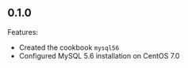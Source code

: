 ## 0.1.0

Features:

  - Created the cookbook `mysql56`
  - Configured MySQL 5.6 installation on CentOS 7.0
